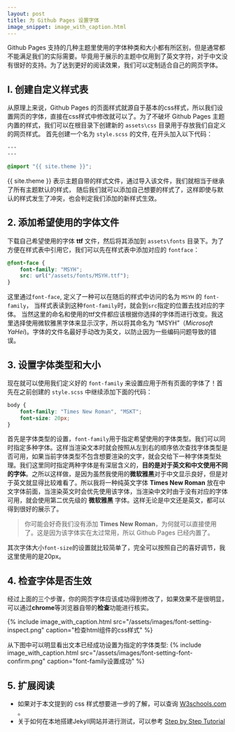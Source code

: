 ```yaml
---
layout: post
title: 为 Github Pages 设置字体
image_snippet: image_with_caption.html
---
```

Github Pages 支持的几种主题里使用的字体种类和大小都有所区别，但是通常都不能满足我们的实际需要。毕竟用于展示的主题中仅用到了英文字符，对于中文没有很好的支持。为了达到更好的阅读效果，我们可以定制适合自己的网页字体。

## l. 创建自定义样式表

从原理上来说，Github Pages 的页面样式就源自于基本的css样式，所以我们设置网页的字体，直接在css样式中修改就可以了。为了不破坏 Github Pages 主题内置的样式，我们可以在根目录下创建新的 `assets\css` 目录用于存放我们自定义的网页样式。 首先创建一个名为 `style.scss` 的文件, 在开头加入以下代码：

```css
---
---

@import "{{ site.theme }}";
```

{{ site.theme }} 表示主题自带的样式文件，通过导入该文件，我们就相当于继承了所有主题默认的样式， 随后我们就可以添加自己想要的样式了，这样即使与默认的样式发生了冲突，也会判定我们添加的新样式生效。

## 2. 添加希望使用的字体文件

下载自己希望使用的字体 **ttf** 文件，然后将其添加到 `assets\fonts` 目录下。为了方便在样式表中引用它，我们可以先在样式表中添加对应的 `fontface`：

```css
@font-face {
    font-family: "MSYH";
    src: url("/assets/fonts/MSYH.ttf");
}
```

这里通过`font-face`, 定义了一种可以在随后的样式中访问的名为 `MSYH` 的 `font-family`， 当样式表读到这种`font-family`时，就会到`src`指定的位置去找对应的字体。 当然这里的命名和使用的ttf文件都应该根据你选择的字体而进行改变。我这里选择使用微软雅黑字体来显示汉字，所以将其命名为 “MSYH”（_Microsoft YaHei_)。字体的文件名最好手动改为英文，以防止因为一些编码问题导致的错误。

## 3. 设置字体类型和大小

现在就可以使用我们定义好的 `font-family` 来设置应用于所有页面的字体了！首先在之前创建的 `style.scss` 中继续添加下面的代码：

```css
body {
    font-family: "Times New Roman", "MSKT";  
    font-size: 20px;  
}
```

首先是字体类型的设置，`font-family`用于指定希望使用的字体类型。我们可以同时指定多种字体。这样当渲染文本时就会按照从左到右的顺序依次查找字体类型是否可用，如果当前字体类型不包含想要渲染的文字，就会交给下一种字体类型处理。我们这里同时指定两种字体是有深层含义的，**目的是对于英文和中文使用不同的字体**。之所以这样做，是因为虽然我使用的**微软雅黑**对于中文显示良好，但是对于英文就显得比较难看了。所以我将一种纯英文字体 **Times New Roman** 放在中文字体前面，当渲染英文时会优先使用该字体，当渲染中文时由于没有对应的字体可用，就会使用第二优先级的 **微软雅黑** 字体。这样无论是中文还是英文，都可以得到很好的展示了。
> 你可能会好奇我们没有添加 **Times New Roman**，为何就可以直接使用了。这是因为该字体实在太过常用，所以 Github Pages 已经内置了。

其次字体大小`font-size`的设置就比较简单了，完全可以按照自己的喜好调节，我这里使用的是20px。

## 4. 检查字体是否生效

经过上面的三个步骤，你的网页字体应该成功得到修改了，如果效果不是很明显，可以通过**chrome**等浏览器自带的**检查**功能进行核实。

{% include image_with_caption.html src="/assets/images/font-setting-inspect.png" caption="检查html组件的css样式" %}

从下图中可以明显看出文本已经成功设置为指定的字体类型:
{% include image_with_caption.html src="/assets/images/font-setting-font-confirm.png" caption="font-family设置成功" %}

## 5. 扩展阅读

- 如果对于本文提到的 css 样式想要进一步的了解，可以查询 [W3schools.com](https://www.w3schools.com/cssref/css3_pr_font-face_rule.asp) 。
- 关于如何在本地搭建Jekyll网站并进行测试，可以参考 [Step by Step Tutorial](https://jekyllrb.com/docs/step-by-step/01-setup/)
